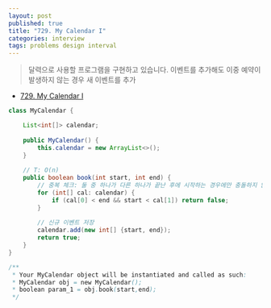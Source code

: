 ```yaml
---
layout: post
published: true
title: "729. My Calendar I"
categories: interview
tags: problems design interval
---
```


> 달력으로 사용할 프로그램을 구현하고 있습니다. 이벤트를 추가해도 이중 예약이 발생하지 않는 경우 새 이벤트를 추가

- [729. My Calendar I](https://leetcode.com/problems/my-calendar-i/)

```java
class MyCalendar {

    List<int[]> calendar;
    
    public MyCalendar() {
        this.calendar = new ArrayList<>();
    }
    
    // T: O(n)
    public boolean book(int start, int end) {
        // 중복 체크: 둘 중 하나가 다른 하나가 끝난 후에 시작하는 경우에만 충돌하지 않는다.
        for (int[] cal: calendar) {
            if (cal[0] < end && start < cal[1]) return false;
        }
        
        // 신규 이벤트 저장
        calendar.add(new int[] {start, end});
        return true;
    }
}

/**
 * Your MyCalendar object will be instantiated and called as such:
 * MyCalendar obj = new MyCalendar();
 * boolean param_1 = obj.book(start,end);
 */
```
